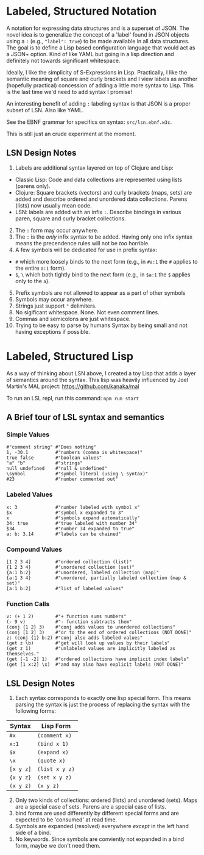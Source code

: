 # Labeled, Structured Notation

A notation for expressing data structures and is a superset of JSON. The novel
idea is to generalize the concept of a 'label' found in JSON objects using a
`:` (e.g., `"label": true`) to be made available in all data structures. The
goal is to define a Lisp based configuration language that would act as a JSON+
option.  Kind of like YAML but going in a lisp direction and definitely not
towards significant whitespace.

Ideally, I like the simplicity of S-Expressions in Lisp. Practically, I like
the semantic meaning of square and curly brackets and I view labels as another
(hopefully practical) concession of adding a little more syntax to Lisp. This
is the last time we'd need to add syntax I promise!

An interesting benefit of adding `:` labeling syntax is that JSON is a proper
subset of LSN. Also like YAML.

See the EBNF grammar for specifics on syntax: `src/lsn.ebnf.w3c`.

This is still just an crude experiment at the moment.

## LSN Design Notes

1. Labels are additional syntax layered on top of Clojure and Lisp:
  - Classic Lisp: Code and data collections are represented using lists
    (parens only).
  - Clojure: Square brackets (vectors) and curly brackets (maps, sets) are
    added and describe ordered and unordered data collections. Parens (lists)
    now usually mean code.
  - LSN: labels are added with an infix `:`. Describe bindings in various
    paren, square and curly bracket collections.
2. The `:` form may occur anywhere.
3. The `:` is the _only_ infix syntax to be added. Having only one infix
   syntax means the precendence rules will not be _too_ horrible.
4. A few symbols will be dedicated for use in prefix syntax:
  - `#` which more loosely binds to the next form (e.g., in `#a:1` the `#`
     applies to the entire `a:1` form).
  - `$`, `\` which both tightly bind to the next form (e.g., in `$a:1` the `$`
     applies only to the `a`).
5. Prefix symbols are not allowed to appear as a part of other symbols
6. Symbols may occur anywhere.
7. Strings just support `"` delimiters.
8. No sigificant whitespace. None. Not even comment lines.
9. Commas and semicolons are just whitespace.
10. Trying to be easy to parse by humans Syntax by being small and not having
   exceptions if possible.

# Labeled, Structured Lisp

As a way of thinking about LSN above, I created a toy Lisp that adds a layer of
semantics around the syntax. This lisp was heavily influenced by Joel Martin's
MAL project: https://github.com/kanaka/mal

To run an LSL repl, run this command: `npm run start`

## A Brief tour of LSL syntax and semantics

### Simple Values

    #"comment string" #"Does nothing"
    1, -30.1          #"numbers (comma is whitespace)"
    true false        #"boolean values"
    "a" "b"           #"strings"
    null undefined    #"null & undefined"
    \symbol           #"symbol literal (using \ syntax)"
    #23               #"number commented out"

### Labeled Values

    x: 3              #"number labeled with symbol x"
    $x                #"symbol x expanded to 3"
    x                 #"symbols expand automatically"
    34: true          #"true labeled with number 34"
    $34               #"number 34 expanded to true"
    a: b: 3.14        #"labels can be chained"

### Compound Values

    [1 2 3 4]         #"ordered collection (list)"
    {1 2 3 4}         #"unordered collection (set)"
    {a:1 b:2}         #"unordered, labeled collection (map)"
    {a:1 3 4}         #"unordered, partially labeled collection (map & set)"
    [a:1 b:2]         #"list of labeled values"

### Function Calls

    v: (+ 1 2)        #"+ function sums numbers"
    (- 9 v)           #"- function subtracts them"
    (conj {1 2} 3)    #"conj adds values to unordered collections"
    (conj [1 2] 3)    #"or to the end of ordered collections (NOT DONE)"
    z: (conj {1} b:2) #"conj also adds labeled values"
    (get z \b)        #"get will look up values by their labels"
    (get z 1)         #"unlabeled values are implicitly labeled as themselves."
    (get [-1 -2] 1)   #"ordered collections have implicit index labels"
    (get [1 x:2] \x)  #"and may also have explicit labels (NOT DONE)"

## LSL Design Notes
1. Each syntax corresponds to exactly one lisp special form. This means parsing
   the syntax is just the process of replacing the syntax with the following
   forms:

| Syntax | Lisp Form |
| --- | --- |
| `#x` | `(comment x)` |
| `x:1` | `(bind x 1)` |
| `$x` | `(expand x)` |
| `\x` | `(quote x)` |
| `[x y z]` | `(list x y z)` |
| `{x y z}` | `(set x y z)` |
| `(x y z)` | `(x y z)` |

2. Only two kinds of collections: ordered (lists) and unordered (sets).
   Maps are a special case of sets. Parens are a special case of lists.
3. bind forms are used differently by different special forms and are expected
   to be 'consumed' at read time.
5. Symbols are expanded (resolved) everywhere _except_ in the left hand side of
   a bind.
4. No keywords. Since symbols are conviently not expanded in a bind form, maybe
   we don't need them.
